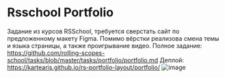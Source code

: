 # Rsschool Portfolio
Задание из курсов RSSchool, требуется сверстать сайт по предложенному макету Figma. Помимо вёрстки реализова смена темы и языка страницы, а также проигрывание видео.
Полное задание: https://github.com/rolling-scopes-school/tasks/blob/master/tasks/portfolio/portfolio.md
Деплой: https://kartearis.github.io/rs-portfolio-layout/portfolio/
![image](https://user-images.githubusercontent.com/32914913/188726979-7770db56-bf42-4f74-8349-b2a002a3f9e6.png)
